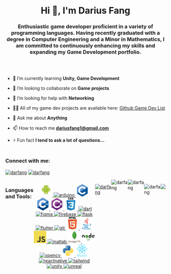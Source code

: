 <a href="https://dariusfang.com" target="blank"><img align="center" src="https://github.com/DarFang/DarFang/assets/56571687/d75a7c0a-c4a3-4e4f-993f-7a3f60081437" alt="" /></a> <!--2000x600-->

<h1 align="center">Hi 👋, I'm Darius Fang</h1>
<h3 align="center">Enthusiastic game developer proficient in a variety of programming languages. Having recently graduated with a degree in Computer Engineering and a Minor in Mathematics, I am committed to continuously enhancing my skills and expanding my Game Development portfolio.</h3>
<br/><br/>
<img align="right" alt="" width="370" src="https://dariusfang.com/assets/img/perfil.png"></img>

- 🌱 I’m currently learning **Unity, Game Development**

- 👯 I’m looking to collaborate on **Game projects**

- 🤝 I’m looking for help with **Networking**

- 👨‍💻 All of my game dev projects are available here: [Github  Game Dev List](https://github.com/stars/DarFang/lists/darfang-portfolio-game-dev)

- 💬 Ask me about **Anything**

- 📫 How to reach me **dariusfang1@gmail.com**

- ⚡ Fun fact **I tend to ask a lot of questions...**
<br/><br/>
<h3 align="left">Connect with me:</h3>
<p align="left">
<a href="https://linkedin.com/in/darfang" target="blank"><img align="center" src="https://raw.githubusercontent.com/rahuldkjain/github-profile-readme-generator/master/src/images/icons/Social/linked-in-alt.svg" alt="darfang" height="30" width="40" /></a> 
<a href="https://dariusfang.com" target="blank"><img align="center" src="https://cdn.jsdelivr.net/npm/simple-icons@3.0.1/icons/icloud.svg" alt="darfang" height="45" width="50" /></a> 

 <div align="center" style="display: inline-flex;">
<br/><br/>
<h3 align="left">Languages and Tools:</h3>
<p align="center"> <a href="https://developer.android.com" target="_blank" rel="noreferrer"> <img src="https://raw.githubusercontent.com/devicons/devicon/master/icons/android/android-original-wordmark.svg" alt="android" width="40" height="40"/> </a> <a href="https://www.arduino.cc/" target="_blank" rel="noreferrer"> <img src="https://cdn.worldvectorlogo.com/logos/arduino-1.svg" alt="arduino" width="40" height="40"/> </a> <a href="https://www.cprogramming.com/" target="_blank" rel="noreferrer"> <img src="https://raw.githubusercontent.com/devicons/devicon/master/icons/c/c-original.svg" alt="c" width="40" height="40"/> </a> <a href="https://www.w3schools.com/cpp/" target="_blank" rel="noreferrer"> <img src="https://raw.githubusercontent.com/devicons/devicon/master/icons/cplusplus/cplusplus-original.svg" alt="cplusplus" width="40" height="40"/> </a> <a href="https://www.w3schools.com/cs/" target="_blank" rel="noreferrer"> <img src="https://raw.githubusercontent.com/devicons/devicon/master/icons/csharp/csharp-original.svg" alt="csharp" width="40" height="40"/> </a> <a href="https://www.w3schools.com/css/" target="_blank" rel="noreferrer"> <img src="https://raw.githubusercontent.com/devicons/devicon/master/icons/css3/css3-original-wordmark.svg" alt="css3" width="40" height="40"/> </a> <a href="https://dart.dev" target="_blank" rel="noreferrer"> <img src="https://www.vectorlogo.zone/logos/dartlang/dartlang-icon.svg" alt="dart" width="40" height="40"/> </a> <a href="https://www.figma.com/" target="_blank" rel="noreferrer"> <img src="https://www.vectorlogo.zone/logos/figma/figma-icon.svg" alt="figma" width="40" height="40"/> </a> <a href="https://firebase.google.com/" target="_blank" rel="noreferrer"> <img src="https://www.vectorlogo.zone/logos/firebase/firebase-icon.svg" alt="firebase" width="40" height="40"/> </a> <a href="https://flask.palletsprojects.com/" target="_blank" rel="noreferrer"> <img src="https://www.vectorlogo.zone/logos/pocoo_flask/pocoo_flask-icon.svg" alt="flask" width="40" height="40"/> </a> <a href="https://flutter.dev" target="_blank" rel="noreferrer"> <img src="https://www.vectorlogo.zone/logos/flutterio/flutterio-icon.svg" alt="flutter" width="40" height="40"/> </a> <a href="https://git-scm.com/" target="_blank" rel="noreferrer"> <img src="https://www.vectorlogo.zone/logos/git-scm/git-scm-icon.svg" alt="git" width="40" height="40"/> </a> <a href="https://www.w3.org/html/" target="_blank" rel="noreferrer"> <img src="https://raw.githubusercontent.com/devicons/devicon/master/icons/html5/html5-original-wordmark.svg" alt="html5" width="40" height="40"/> </a> <a href="https://www.java.com" target="_blank" rel="noreferrer"> <img src="https://raw.githubusercontent.com/devicons/devicon/master/icons/java/java-original.svg" alt="java" width="40" height="40"/> </a> <a href="https://developer.mozilla.org/en-US/docs/Web/JavaScript" target="_blank" rel="noreferrer"> <img src="https://raw.githubusercontent.com/devicons/devicon/master/icons/javascript/javascript-original.svg" alt="javascript" width="40" height="40"/> </a> <a href="https://www.mathworks.com/" target="_blank" rel="noreferrer"> <img src="https://upload.wikimedia.org/wikipedia/commons/2/21/Matlab_Logo.png" alt="matlab" width="40" height="40"/> </a> <a href="https://www.mongodb.com/" target="_blank" rel="noreferrer"> <img src="https://raw.githubusercontent.com/devicons/devicon/master/icons/mongodb/mongodb-original-wordmark.svg" alt="mongodb" width="40" height="40"/> </a> <a href="https://nodejs.org" target="_blank" rel="noreferrer"> <img src="https://raw.githubusercontent.com/devicons/devicon/master/icons/nodejs/nodejs-original-wordmark.svg" alt="nodejs" width="40" height="40"/> </a> <a href="https://opencv.org/" target="_blank" rel="noreferrer"> <img src="https://www.vectorlogo.zone/logos/opencv/opencv-icon.svg" alt="opencv" width="40" height="40"/> </a> <a href="https://www.python.org" target="_blank" rel="noreferrer"> <img src="https://raw.githubusercontent.com/devicons/devicon/master/icons/python/python-original.svg" alt="python" width="40" height="40"/> </a> <a href="https://reactjs.org/" target="_blank" rel="noreferrer"> <img src="https://raw.githubusercontent.com/devicons/devicon/master/icons/react/react-original-wordmark.svg" alt="react" width="40" height="40"/> </a> <a href="https://reactnative.dev/" target="_blank" rel="noreferrer"> <img src="https://reactnative.dev/img/header_logo.svg" alt="reactnative" width="40" height="40"/> </a> <a href="https://tailwindcss.com/" target="_blank" rel="noreferrer"> <img src="https://www.vectorlogo.zone/logos/tailwindcss/tailwindcss-icon.svg" alt="tailwind" width="40" height="40"/> </a> <a href="https://unity.com/" target="_blank" rel="noreferrer"> <img src="https://www.vectorlogo.zone/logos/unity3d/unity3d-icon.svg" alt="unity" width="40" height="40"/> </a> <a href="https://unrealengine.com/" target="_blank" rel="noreferrer"> <img src="https://raw.githubusercontent.com/kenangundogan/fontisto/036b7eca71aab1bef8e6a0518f7329f13ed62f6b/icons/svg/brand/unreal-engine.svg" alt="unreal" width="40" height="40"/> </a> </p>
<br/><br/>
<p align="left"> <a href="https://github.com/ryo-ma/github-profile-trophy"><img src="https://github-profile-trophy.vercel.app/?username=darfang&rank=-C,-B,-?&theme=matrix" alt="darfang" /></a> </p>
<br/><br/>
<div align="left" style="display: inline-flex;">
  <img src="https://github-readme-streak-stats.herokuapp.com?user=DarFang&theme=dark&hide_border=true" alt="darfang" width="47.05%" />
  <img src="https://github-readme-stats.vercel.app/api?username=darfang&show_icons=true&locale=en&theme=dark&hide_border=true" alt="darfang" width="44.5%" />
  <br/><br/>
  <p><img align="center" src="https://github-readme-stats.vercel.app/api/top-langs?username=darfang&show_icons=true&locale=en&layout=compact&theme=dark&hide=jupyter%20notebook&hide_border=true" alt="darfang" /></p>
</div>
<p align="center"><img src="https://capsule-render.vercel.app/api?type=waving&height=60&color=gradient&section=footer"/></p> 
